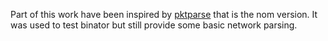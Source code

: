 Part of this work have been inspired by [pktparse](https://crates.io/crates/pktparse) that is the nom version. It was used to test binator but still provide some basic network parsing.